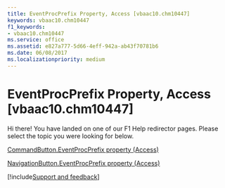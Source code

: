 ```yaml
---
title: EventProcPrefix Property, Access [vbaac10.chm10447]
keywords: vbaac10.chm10447
f1_keywords:
- vbaac10.chm10447
ms.service: office
ms.assetid: e827a777-5d66-4eff-942a-ab43f70781b6
ms.date: 06/08/2017
ms.localizationpriority: medium
---
```



# EventProcPrefix Property, Access [vbaac10.chm10447]

Hi there! You have landed on one of our F1 Help redirector pages. Please select the topic you were looking for below.

[CommandButton.EventProcPrefix property (Access)](https://msdn.microsoft.com/library/89611b46-0c56-d855-9e4d-d1a301f300ae%28Office.15%29.aspx)

[NavigationButton.EventProcPrefix property (Access)](https://msdn.microsoft.com/library/84bf1794-9b36-91eb-23d3-e5db4e951f85%28Office.15%29.aspx)

[!include[Support and feedback](~/includes/feedback-boilerplate.md)]